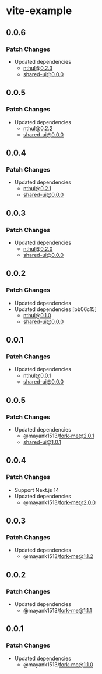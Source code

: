 # vite-example

## 0.0.6

### Patch Changes

- Updated dependencies
  - nthul@0.2.3
  - shared-ui@0.0.0

## 0.0.5

### Patch Changes

- Updated dependencies
  - nthul@0.2.2
  - shared-ui@0.0.0

## 0.0.4

### Patch Changes

- Updated dependencies
  - nthul@0.2.1
  - shared-ui@0.0.0

## 0.0.3

### Patch Changes

- Updated dependencies
  - nthul@0.2.0
  - shared-ui@0.0.0

## 0.0.2

### Patch Changes

- Updated dependencies
- Updated dependencies [bb06c15]
  - nthul@0.1.0
  - shared-ui@0.0.0

## 0.0.1

### Patch Changes

- Updated dependencies
  - nthul@0.0.1
  - shared-ui@0.0.0

## 0.0.5

### Patch Changes

- Updated dependencies
  - @mayank1513/fork-me@2.0.1
  - shared-ui@1.0.1

## 0.0.4

### Patch Changes

- Support Next.js 14
- Updated dependencies
  - @mayank1513/fork-me@2.0.0

## 0.0.3

### Patch Changes

- Updated dependencies
  - @mayank1513/fork-me@1.1.2

## 0.0.2

### Patch Changes

- Updated dependencies
  - @mayank1513/fork-me@1.1.1

## 0.0.1

### Patch Changes

- Updated dependencies
  - @mayank1513/fork-me@1.1.0
